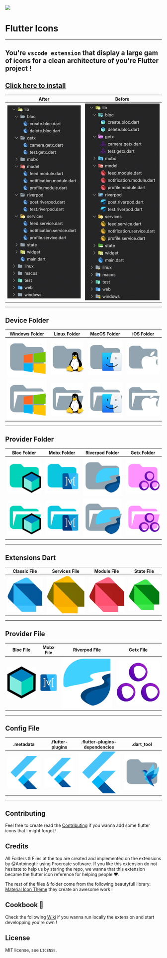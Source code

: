 <img height="200" src="https://avatars.githubusercontent.com/u/11242654?s=400&v=4"></img>

# Flutter Icons
----
## You're `vscode extension` that display a large gam of icons for a clean architecture of you're Flutter project !

## <a href="https://marketplace.visualstudio.com/items?itemName=AntoineGtr.flutter-icons">Click here to install</a>


|   After   |   Before  |
|------|------|
![](./assets/before.png)|![](./assets/after.png)|![](./icons/macos.png)|![](./icons/ios.png)|

---

## Device Folder

|   Windows Folder   |   Linux Folder   |   MacOS Folder   |    iOS Folder  |
|------|------|------|------|
![](./icons/windows.png)|![](./icons/linux.png)|![](./icons/macos.png)|![](./icons/ios.png)|
| ![Image 1](./icons/windows_open.png) | ![Image 2](./icons/linux_open.png) | ![Image 3](./icons/macos_open.png) | ![Image 4](./icons/ios_open.png) |
---
## Provider Folder

|   Bloc Folder   |   Mobx Folder   |   Riverpod Folder   |    Getx Folder  |
|------|------|------|------|
![](./icons/bloc.png)|![](./icons/mobx.png)|![](./icons/riverpod.png)|![](./icons/getx.png)|
| ![Image 1](./icons/bloc_open.png) | ![Image 2](./icons/mobx_open.png) | ![Image 3](./icons/riverpod_open.png) | ![Image 4](./icons/getx_open.png) |
---
## Extensions Dart

|   Classic File   |   Services File   |   Module File   |    State File   |
|------|------|------|------|
![](./icons/dart.png)|![](./icons/service_dart.png)|![](./icons/module_dart.png)|![](./icons/state_dart.png)|
---
## Provider File

|   Bloc File   |   Mobx File   |   Riverpod File   |    Getx File   |
|------|------|------|------|
![](./icons/bloc_file.png)|![](./icons/mobx_file.png)|![](./icons/riverpod_file.png)|![](./icons/getx_file.png)|
---
## Config File

|   .metadata   |   .flutter-plugins   |   .flutter-plugins-dependencies   |    .dart_tool   |
|------|------|------|------|
![](./icons/flutter.png)|![](./icons/flutter.png)|![](./icons/flutter.png)|![](./icons/bird.png)|
---
## Contributing

Feel free to create read the <a href="https://github.com/Antoinegtir/flutter-icons/contributing.md">Contributing</a> if you wanna add some flutter icons that i might forgot !

## Credits

All Folders & Files at the top are created and implemented on the extensions by @Antoinegtir using Procreate software. If you like this extension do not hesitate to help us by staring the repo, we wanna that this extension became the flutter icon reference for helping people ❤️.

The rest of the files & folder come from the following beautyfull library: <a href="https://github.com/PKief/vscode-material-icon-theme">Material Icon Theme</a> they create an awesome work !


## Cookbook 📖

Check the following <a href="">Wiki</a> if you wanna run locally the extension and start developping you're own !

## License

MIT license, see `LICENSE`.
